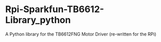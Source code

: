 # Rpi-Sparkfun-TB6612-Library_python
A Python library for the TB6612FNG Motor Driver (re-written for the RPi)
